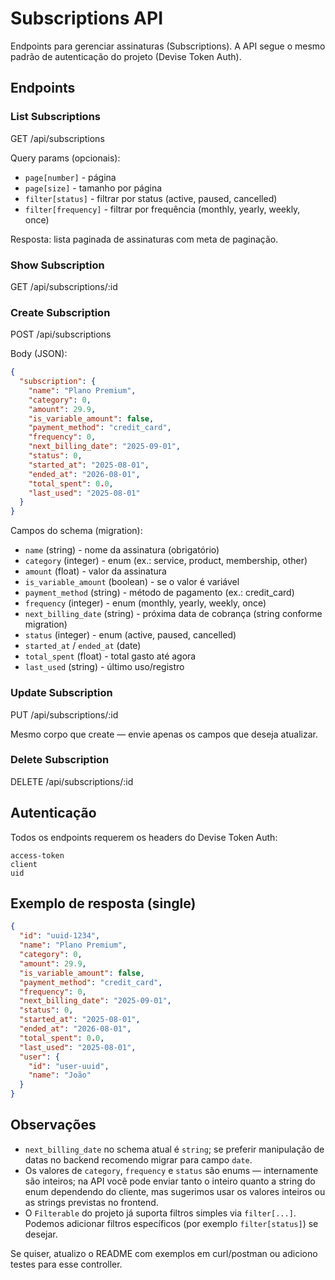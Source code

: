 # Subscriptions API

Endpoints para gerenciar assinaturas (Subscriptions). A API segue o mesmo padrão de autenticação do projeto (Devise Token Auth).

## Endpoints

### List Subscriptions
GET /api/subscriptions

Query params (opcionais):
- `page[number]` - página
- `page[size]` - tamanho por página
- `filter[status]` - filtrar por status (active, paused, cancelled)
- `filter[frequency]` - filtrar por frequência (monthly, yearly, weekly, once)

Resposta: lista paginada de assinaturas com meta de paginação.

### Show Subscription
GET /api/subscriptions/:id

### Create Subscription
POST /api/subscriptions

Body (JSON):
```json
{
  "subscription": {
    "name": "Plano Premium",
    "category": 0,
    "amount": 29.9,
    "is_variable_amount": false,
    "payment_method": "credit_card",
    "frequency": 0,
    "next_billing_date": "2025-09-01",
    "status": 0,
    "started_at": "2025-08-01",
    "ended_at": "2026-08-01",
    "total_spent": 0.0,
    "last_used": "2025-08-01"
  }
}
```

Campos do schema (migration):

- `name` (string) - nome da assinatura (obrigatório)
- `category` (integer) - enum (ex.: service, product, membership, other)
- `amount` (float) - valor da assinatura
- `is_variable_amount` (boolean) - se o valor é variável
- `payment_method` (string) - método de pagamento (ex.: credit_card)
- `frequency` (integer) - enum (monthly, yearly, weekly, once)
- `next_billing_date` (string) - próxima data de cobrança (string conforme migration)
- `status` (integer) - enum (active, paused, cancelled)
- `started_at` / `ended_at` (date)
- `total_spent` (float) - total gasto até agora
- `last_used` (string) - último uso/registro

### Update Subscription
PUT /api/subscriptions/:id

Mesmo corpo que create — envie apenas os campos que deseja atualizar.

### Delete Subscription
DELETE /api/subscriptions/:id

## Autenticação
Todos os endpoints requerem os headers do Devise Token Auth:
```
access-token
client
uid
```

## Exemplo de resposta (single)
```json
{
  "id": "uuid-1234",
  "name": "Plano Premium",
  "category": 0,
  "amount": 29.9,
  "is_variable_amount": false,
  "payment_method": "credit_card",
  "frequency": 0,
  "next_billing_date": "2025-09-01",
  "status": 0,
  "started_at": "2025-08-01",
  "ended_at": "2026-08-01",
  "total_spent": 0.0,
  "last_used": "2025-08-01",
  "user": {
    "id": "user-uuid",
    "name": "João"
  }
}
```

## Observações
- `next_billing_date` no schema atual é `string`; se preferir manipulação de datas no backend recomendo migrar para campo `date`.
- Os valores de `category`, `frequency` e `status` são enums — internamente são inteiros; na API você pode enviar tanto o inteiro quanto a string do enum dependendo do cliente, mas sugerimos usar os valores inteiros ou as strings previstas no frontend.
- O `Filterable` do projeto já suporta filtros simples via `filter[...]`. Podemos adicionar filtros específicos (por exemplo `filter[status]`) se desejar.

Se quiser, atualizo o README com exemplos em curl/postman ou adiciono testes para esse controller.
